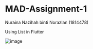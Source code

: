 # MAD-Assignment-1

Nuraina Nazihah binti Norazlan (1814478)

Using List in Flutter

![image](https://user-images.githubusercontent.com/93634884/142678401-99d28a7f-ebd1-4efd-8d96-a325dea54958.png)
